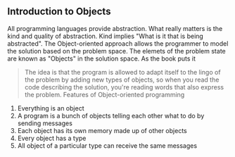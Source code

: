 ## Introduction to Objects
All programming languages provide abstraction.
What really matters is the kind and quality of abstraction. Kind implies "What is it that is being abstracted". 
The Object-oriented approach allows the programmer to model the solution based on the problem space. The elemets of the problem state are known as "Objects" in the solution space. 
As the book puts it 
> The idea is that the program is allowed to adapt itself to the lingo of the problem by adding new types of objects, so when you read the code describing the solution, you're reading words that also express the problem. 
Features of Object-oriented programming 
1. Everything is an object 
2. A program is a bunch of objects telling each other what to do by sending messages
3. Each object has its own memory made up of other objects
4. Every object has a type
5. All object of a particular type can receive the same messages

